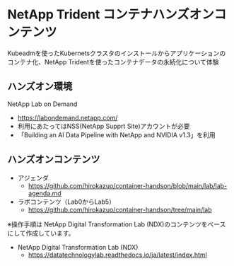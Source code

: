 # NetApp Trident コンテナハンズオンコンテンツ
Kubeadmを使ったKubernetsクラスタのインストールからアプリケーションのコンテナ化、NetApp Tridentを使ったコンテナデータの永続化について体験


## ハンズオン環境
NetApp Lab on Demand
* https://labondemand.netapp.com/
* 利用にあたってはNSS(NetApp Supprt Site)アカウントが必要
* 「Building an AI Data Pipeline with NetApp and NVIDIA v1.3」を利用

## ハンズオンコンテンツ
* アジェンダ
  * https://github.com/hirokazuo/container-handson/blob/main/lab/lab-agenda.md
* ラボコンテンツ（Lab0からLab5）
  * https://github.com/hirokazuo/container-handson/tree/main/lab
 
※操作手順は NetApp Digital Transformation Lab (NDX)のコンテンツをベースにして作成しています。
* NetApp Digital Transformation Lab (NDX)
  * https://datatechnologylab.readthedocs.io/ja/latest/index.html
